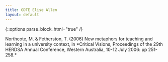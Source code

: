 ```yaml
---
title: GDTE Elise Allen
layout: default
---
```

{::options parse_block_html="true" /}
<div class="ref">
Northcote, M. & Fetherston, T. (2006) New metaphors for teaching and learning in a university context, in *Critical Visions, Proceedings of the 29th HERDSA Annual Conference, Western Australia, 10-12 July 2006: pp 251-258.*

</div>